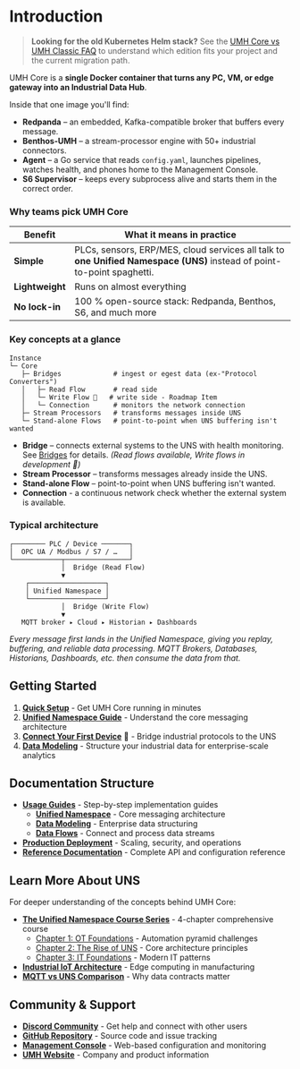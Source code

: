 # Introduction

> **Looking for the old Kubernetes Helm stack?** See the [UMH Core vs UMH Classic FAQ](umh-core-vs-classic-faq.md) to understand which edition fits your project and the current migration path.

UMH Core is a **single Docker container that turns any PC, VM, or edge gateway into an Industrial Data Hub**.

Inside that one image you'll find:

* **Redpanda** – an embedded, Kafka-compatible broker that buffers every message.
* **Benthos-UMH** – a stream-processor engine with 50+ industrial connectors.
* **Agent** – a Go service that reads `config.yaml`, launches pipelines, watches health, and phones home to the Management Console.
* **S6 Supervisor** – keeps every subprocess alive and starts them in the correct order.

### Why teams pick UMH Core

| Benefit         | What it means in practice                                                                                               |
| --------------- | ----------------------------------------------------------------------------------------------------------------------- |
| **Simple**      | PLCs, sensors, ERP/MES, cloud services all talk to **one Unified Namespace (UNS)** instead of point-to-point spaghetti. |
| **Lightweight** | Runs on almost everything                                                                                               |
| **No lock-in**  | 100 % open-source stack: Redpanda, Benthos, S6, and much more                                                           |

### Key concepts at a glance

```
Instance
└─ Core
   ├─ Bridges             # ingest or egest data (ex-"Protocol Converters")
   │   ├─ Read Flow       # read side
   │   └─ Write Flow 🚧   # write side - Roadmap Item
   │   └─ Connection      # monitors the network connection
   ├─ Stream Processors   # transforms messages inside UNS
   └─ Stand-alone Flows   # point-to-point when UNS buffering isn't wanted
```

* **Bridge** – connects external systems to the UNS with health monitoring. See [Bridges](usage/data-flows/bridges.md) for details. _(Read flows available, Write flows in development 🚧)_
* **Stream Processor**  – transforms messages already inside the UNS.
* **Stand-alone Flow**  – point-to-point when UNS buffering isn't wanted.
* **Connection**  - a continuous network check whether the external system is available.

### Typical architecture

```
┌──────── PLC / Device ───────┐
│  OPC UA / Modbus / S7 / …   │
└────────────┬────────────────┘
             │  Bridge (Read Flow)
             ▼
    ┌───────────────────┐
    │ Unified Namespace │
    └───────────────────┘
             │  Bridge (Write Flow)
             ▼
   MQTT broker ▸ Cloud ▸ Historian ▸ Dashboards
```

_Every message first lands in the Unified Namespace, giving you replay, buffering, and reliable data processing. MQTT Brokers, Databases, Historians, Dashboards, etc. then consume the data from that._

## Getting Started

1. [**Quick Setup**](getting-started.md) - Get UMH Core running in minutes
2. [**Unified Namespace Guide**](usage/unified-namespace/) - Understand the core messaging architecture
3. [**Connect Your First Device**](usage/unified-namespace/producing-data.md) 🚧 - Bridge industrial protocols to the UNS
4. [**Data Modeling**](usage/data-modeling/) - Structure your industrial data for enterprise-scale analytics

## Documentation Structure

* [**Usage Guides**](usage/) - Step-by-step implementation guides
  * [**Unified Namespace**](usage/unified-namespace/) - Core messaging architecture
  * [**Data Modeling**](usage/data-modeling/) - Enterprise data structuring
  * [**Data Flows**](usage/data-flows/) - Connect and process data streams
* [**Production Deployment**](production/) - Scaling, security, and operations
* [**Reference Documentation**](reference/) - Complete API and configuration reference

## Learn More About UNS

For deeper understanding of the concepts behind UMH Core:

* [**The Unified Namespace Course Series**](https://learn.umh.app/featured/) - 4-chapter comprehensive course
  * [Chapter 1: OT Foundations](https://learn.umh.app/lesson/chapter-1-the-foundations-of-the-unified-namespace-in-operational-technology/) - Automation pyramid challenges
  * [Chapter 2: The Rise of UNS](https://learn.umh.app/lesson/chapter-2-the-rise-of-the-unified-namespace/) - Core architecture principles
  * [Chapter 3: IT Foundations](https://learn.umh.app/lesson/chapter-3-the-foundations-of-the-unified-namespace-in-information-technology/) - Modern IT patterns
* [**Industrial IoT Architecture**](https://learn.umh.app/blog/cloud-native-technologies-on-the-edge-in-manufacturing/) - Edge computing in manufacturing
* [**MQTT vs UNS Comparison**](https://learn.umh.app/blog/what-is-mqtt-why-most-mqtt-explanations-suck-and-our-attempt-to-fix-them/) - Why data contracts matter

## Community & Support

* [**Discord Community**](https://discord.gg/F9mqkZnm8U) - Get help and connect with other users
* [**GitHub Repository**](https://github.com/united-manufacturing-hub/united-manufacturing-hub) - Source code and issue tracking
* [**Management Console**](https://management.umh.app) - Web-based configuration and monitoring
* [**UMH Website**](https://www.umh.app/) - Company and product information
